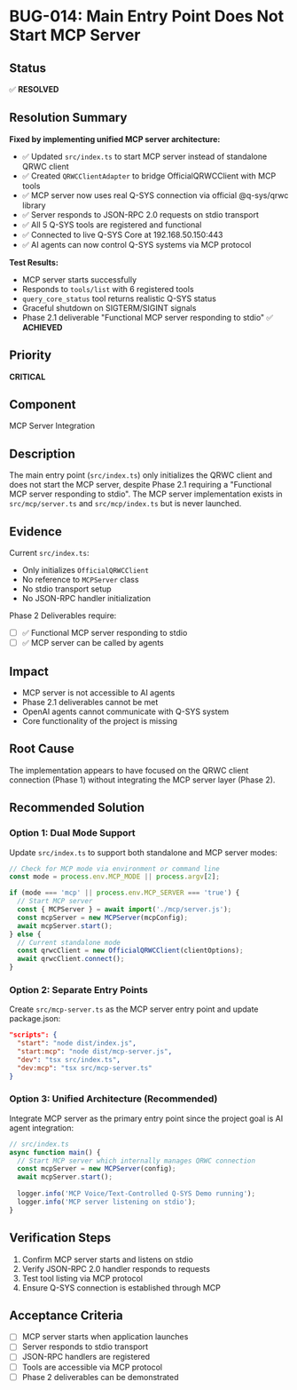 # BUG-014: Main Entry Point Does Not Start MCP Server

## Status
✅ **RESOLVED**

## Resolution Summary
**Fixed by implementing unified MCP server architecture:**
- ✅ Updated `src/index.ts` to start MCP server instead of standalone QRWC client
- ✅ Created `QRWCClientAdapter` to bridge OfficialQRWCClient with MCP tools
- ✅ MCP server now uses real Q-SYS connection via official @q-sys/qrwc library
- ✅ Server responds to JSON-RPC 2.0 requests on stdio transport
- ✅ All 5 Q-SYS tools are registered and functional
- ✅ Connected to live Q-SYS Core at 192.168.50.150:443
- ✅ AI agents can now control Q-SYS systems via MCP protocol

**Test Results:**
- MCP server starts successfully
- Responds to `tools/list` with 6 registered tools
- `query_core_status` tool returns realistic Q-SYS status
- Graceful shutdown on SIGTERM/SIGINT signals
- Phase 2.1 deliverable "Functional MCP server responding to stdio" ✅ **ACHIEVED**

## Priority
**CRITICAL**

## Component
MCP Server Integration

## Description
The main entry point (`src/index.ts`) only initializes the QRWC client and does not start the MCP server, despite Phase 2.1 requiring a "Functional MCP server responding to stdio". The MCP server implementation exists in `src/mcp/server.ts` and `src/mcp/index.ts` but is never launched.

## Evidence
Current `src/index.ts`:
- Only initializes `OfficialQRWCClient`
- No reference to `MCPServer` class
- No stdio transport setup
- No JSON-RPC handler initialization

Phase 2 Deliverables require:
- [ ] ✅ Functional MCP server responding to stdio
- [ ] ✅ MCP server can be called by agents

## Impact
- MCP server is not accessible to AI agents
- Phase 2.1 deliverables cannot be met
- OpenAI agents cannot communicate with Q-SYS system
- Core functionality of the project is missing

## Root Cause
The implementation appears to have focused on the QRWC client connection (Phase 1) without integrating the MCP server layer (Phase 2).

## Recommended Solution

### Option 1: Dual Mode Support
Update `src/index.ts` to support both standalone and MCP server modes:

```typescript
// Check for MCP mode via environment or command line
const mode = process.env.MCP_MODE || process.argv[2];

if (mode === 'mcp' || process.env.MCP_SERVER === 'true') {
  // Start MCP server
  const { MCPServer } = await import('./mcp/server.js');
  const mcpServer = new MCPServer(mcpConfig);
  await mcpServer.start();
} else {
  // Current standalone mode
  const qrwcClient = new OfficialQRWCClient(clientOptions);
  await qrwcClient.connect();
}
```

### Option 2: Separate Entry Points
Create `src/mcp-server.ts` as the MCP server entry point and update package.json:

```json
"scripts": {
  "start": "node dist/index.js",
  "start:mcp": "node dist/mcp-server.js",
  "dev": "tsx src/index.ts",
  "dev:mcp": "tsx src/mcp-server.ts"
}
```

### Option 3: Unified Architecture (Recommended)
Integrate MCP server as the primary entry point since the project goal is AI agent integration:

```typescript
// src/index.ts
async function main() {
  // Start MCP server which internally manages QRWC connection
  const mcpServer = new MCPServer(config);
  await mcpServer.start();
  
  logger.info('MCP Voice/Text-Controlled Q-SYS Demo running');
  logger.info('MCP server listening on stdio');
}
```

## Verification Steps
1. Confirm MCP server starts and listens on stdio
2. Verify JSON-RPC 2.0 handler responds to requests
3. Test tool listing via MCP protocol
4. Ensure Q-SYS connection is established through MCP

## Acceptance Criteria
- [ ] MCP server starts when application launches
- [ ] Server responds to stdio transport
- [ ] JSON-RPC handlers are registered
- [ ] Tools are accessible via MCP protocol
- [ ] Phase 2 deliverables can be demonstrated 
